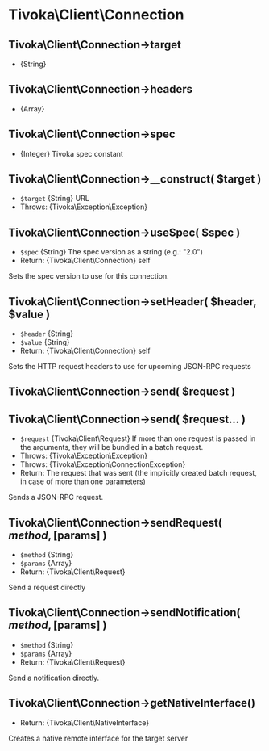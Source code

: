 # Tivoka\Client\Connection

## Tivoka\Client\Connection->target
 * {String}

## Tivoka\Client\Connection->headers
 * {Array}

## Tivoka\Client\Connection->spec
 * {Integer} Tivoka spec constant

## Tivoka\Client\Connection->__construct( $target )
 * `$target` {String} URL
 * Throws: {Tivoka\Exception\Exception}

## Tivoka\Client\Connection->useSpec( $spec )
 * `$spec` {String} The spec version as a string (e.g.: "2.0")
 * Return: {Tivoka\Client\Connection} self

Sets the spec version to use for this connection.

## Tivoka\Client\Connection->setHeader( $header, $value )
 * `$header` {String}
 * `$value` {String}
 * Return: {Tivoka\Client\Connection} self

Sets the HTTP request headers to use for upcoming JSON-RPC requests

## Tivoka\Client\Connection->send( $request )
## Tivoka\Client\Connection->send( $request... )
 * `$request` {Tivoka\Client\Request} If more than one request is passed in the arguments, they will be bundled in a batch request.
 * Throws: {Tivoka\Exception\Exception}
 * Throws: {Tivoka\Exception\ConnectionException}
 * Return: The request that was sent (the implicitly created batch request, in case of more than one parameters)
 
Sends a JSON-RPC request.

## Tivoka\Client\Connection->sendRequest( $method, [$params] )
 * `$method` {String}
 * `$params` {Array}
 * Return: {Tivoka\Client\Request}
 
Send a request directly

## Tivoka\Client\Connection->sendNotification( $method, [$params] )
 * `$method` {String}
 * `$params` {Array}
 * Return: {Tivoka\Client\Request}
 
Send a notification directly.

## Tivoka\Client\Connection->getNativeInterface()
 * Return: {Tivoka\Client\NativeInterface}
 
Creates a native remote interface for the target server
